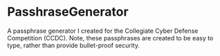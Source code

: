 # PasshraseGenerator
A passphrase generator I created for the Collegiate Cyber Defense Competition (CCDC).
Note, these passphrases are created to be easy to type, rather than provide bullet-proof security.
